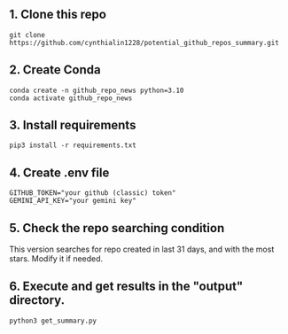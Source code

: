 ## 1. Clone this repo
```
git clone https://github.com/cynthialin1228/potential_github_repos_summary.git
```

## 2. Create Conda
```
conda create -n github_repo_news python=3.10
conda activate github_repo_news
```

## 3. Install requirements
```
pip3 install -r requirements.txt
```

## 4. Create .env file
```
GITHUB_TOKEN="your github (classic) token"
GEMINI_API_KEY="your gemini key"
```

## 5. Check the repo searching condition
This version searches for repo created in last 31 days, and with the most stars.
Modify it if needed.

## 6. Execute and get results in the "output" directory.
```
python3 get_summary.py
```